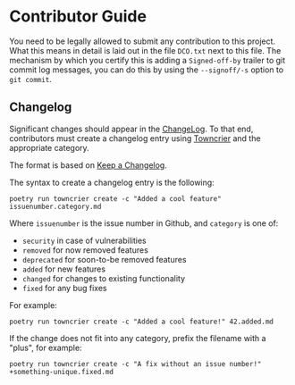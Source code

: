 # Contributor Guide

You need to be legally allowed to submit any contribution to this project. What this means in detail
is laid out in the file `DCO.txt` next to this file. The mechanism by which you certify this is
adding a `Signed-off-by` trailer to git commit log messages, you can do this by using the
`--signoff/-s` option to `git commit`.

## Changelog

Significant changes should appear in the [ChangeLog](changelog). To that end, contributors must create a changelog entry using [Towncrier](https://towncrier.readthedocs.io/) and the appropriate category.

The format is based on [Keep a Changelog](https://keepachangelog.com/en/1.0.0/).

The syntax to create a changelog entry is the following:

```
poetry run towncrier create -c "Added a cool feature" issuenumber.category.md
```

Where `issuenumber` is the issue number in Github, and `category` is one of:

- `security` in case of vulnerabilities
- `removed` for now removed features
- `deprecated` for soon-to-be removed features
- `added` for new features
- `changed` for changes to existing functionality
- `fixed` for any bug fixes

For example:

```
poetry run towncrier create -c "Added a cool feature!" 42.added.md
```

If the change does not fit into any category, prefix the filename with a "plus", for example:

```
poetry run towncrier create -c "A fix without an issue number!" +something-unique.fixed.md
```
